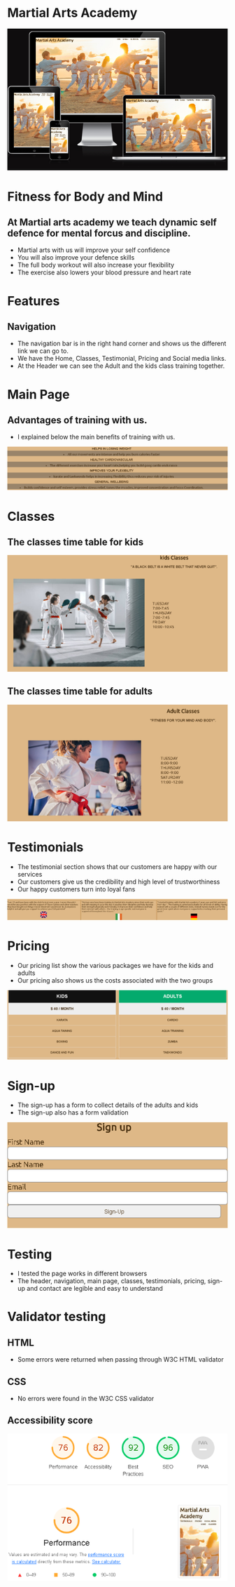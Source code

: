  # Martial Arts Academy

 
<img src="assets/images/Martial-Arts-Academy.PNG">

# Fitness for Body and Mind
## At Martial arts academy we teach dynamic self defence for mental forcus and discipline.
* Martial arts with us will improve your self confidence
* You will also improve your defence skills
* The full body workout will also increase your flexibility
* The exercise also lowers your blood pressure and heart rate

# Features
## Navigation 
* The navigation bar is in the right hand corner and shows us the different link we can go to.
* We have the Home, Classes, Testimonial, Pricing and Social media links.
* At the Header we can see the Adult and the kids class training together.

# Main Page
## Advantages of training with us.
* I explained below the main benefits of training with us.

<img src="assets/images/benefits.png">

# Classes
## The classes time table for kids 

<img src="assets/images/kids.png">

## The classes  time table for adults

<img src="assets/images/adult.png">

# Testimonials 
* The testimonial section shows that our customers are happy with our services
* Our customers give us the credibility and high level of trustworthiness
* Our happy customers turn into loyal fans

<img src="assets/images/testimonials.png">

# Pricing
* Our pricing list show the various packages we have for the kids and adults
* Our pricing also shows us the costs associated with the two groups

<img src="assets/images/pricing.png">

# Sign-up
* The sign-up has a form to collect details of the adults and kids
* The sign-up also has a form validation

<img src="assets/images/signup.png">

# Testing
* I tested the page works in different browsers 
* The header, navigation, main page, classes, testimonials, pricing, sign-up and contact are legible and easy to understand

# Validator testing

## HTML 
* Some errors were returned when passing through W3C HTML validator
## CSS
* No errors were found in the W3C CSS validator
## Accessibility score

 <img src="assets/images/acccesibility.png">